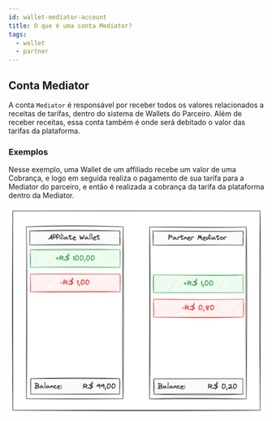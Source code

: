 ```yaml
---
id: wallet-mediator-account
title: O que é uma conta Mediator?
tags:
  - wallet
  - partner
---
```


## Conta Mediator

A conta `Mediator` é responsável por receber todos os valores relacionados a receitas de tarifas, dentro do sistema de Wallets do Parceiro. Além de receber receitas, essa conta também é onde será debitado o valor das tarifas da plataforma.

### Exemplos

Nesse exemplo, uma Wallet de um affiliado recebe um valor de uma Cobrança, e logo em seguida realiza o pagamento de sua tarifa para a Mediator do parceiro, e então é realizada a cobrança da tarifa da plataforma dentro da Mediator.

![Exemplo de como funciona uma Wallet Mediator](./__assets__/partner-wallet-mediator-example.png)

